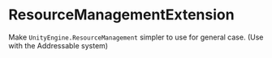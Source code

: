 # ResourceManagementExtension

Make `UnityEngine.ResourceManagement` simpler to use for general case. (Use with the Addressable system)